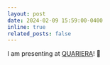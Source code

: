 ```yaml
---
layout: post
date: 2024-02-09 15:59:00-0400
inline: true
related_posts: false
---
```


I am presenting at <a href="https://quariera.com/programmation/">QUARIERA</a>! :mega:
